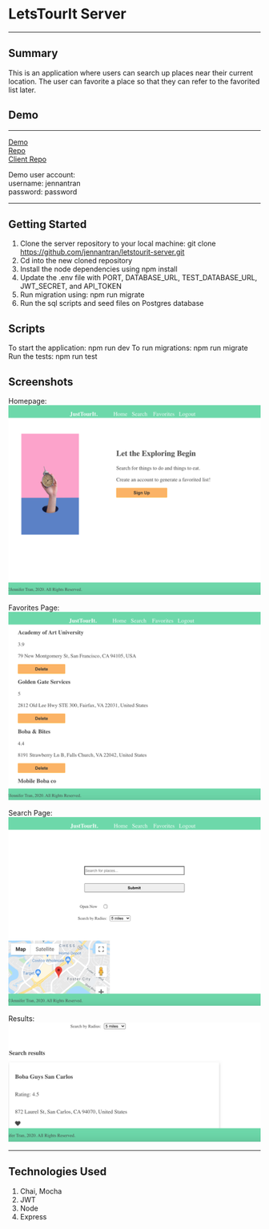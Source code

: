 LetsTourIt Server
================
* * *



Summary
-------

This is an application where users can search up places near their current location. The user can favorite a place so that they can refer to the favorited list later. 

Demo
----
* * *

[Demo](https://letstourit.jennantran.vercel.app) </br>
[Repo](https://github.com/jennantran/letstourit-app)</br>
[Client Repo](https://github.com/jennantran/letstourit-app)</br>

Demo user account: </br>
username: jennantran </br>
password: password
* * *

Getting Started
---------------
1. Clone the server repository to your local machine: git clone https://github.com/jennantran/letstourit-server.git
2. Cd into the new cloned repository
3. Install the node dependencies using npm install
4. Update the .env file with PORT, DATABASE_URL, TEST_DATABASE_URL, JWT_SECRET, and API_TOKEN
5. Run migration using: npm run migrate
6. Run the sql scripts and seed files on Postgres database

Scripts
-----------
To start the application: npm run dev
To run migrations: npm run migrate
Run the tests: npm run test

Screenshots
-----------
Homepage:
![homepage](image/Homepage.png)

Favorites Page:
![FavoritesPage](image/Favorites.png)

Search Page:
![Search Page](image/Searchpage.png)

Results: 
![Results](image/Searchresults.png)
* * *

Technologies Used
-----------------
1. Chai, Mocha
2. JWT
3. Node
4. Express
